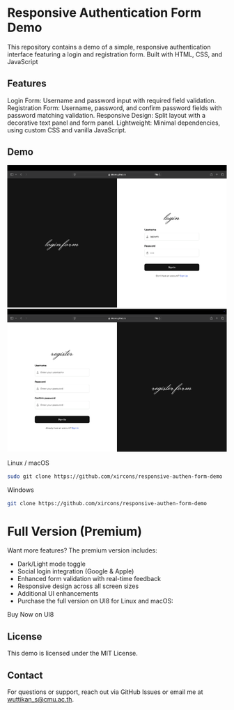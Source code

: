 # Responsive Authentication Form Demo
This repository contains a demo of a simple, responsive authentication interface featuring a login and registration form. Built with HTML, CSS, and JavaScript

## Features
Login Form: Username and password input with required field validation.
Registration Form: Username, password, and confirm password fields with password matching validation.
Responsive Design: Split layout with a decorative text panel and form panel.
Lightweight: Minimal dependencies, using custom CSS and vanilla JavaScript.

## Demo
![Demo Screenshot](demo-image/loginpage.png)
![Demo Screenshot](demo-image/registerpage.png)

Linux / macOS
```bash
sudo git clone https://github.com/xircons/responsive-authen-form-demo
```
Windows
```bash
git clone https://github.com/xircons/responsive-authen-form-demo
```

# Full Version (Premium)
Want more features? The premium version includes:

- Dark/Light mode toggle
- Social login integration (Google & Apple)
- Enhanced form validation with real-time feedback
- Responsive design across all screen sizes
- Additional UI enhancements
- Purchase the full version on UI8 for Linux and macOS:

Buy Now on UI8

## License
This demo is licensed under the MIT License.

## Contact
For questions or support, reach out via GitHub Issues or email me at wuttikan_s@cmu.ac.th.
